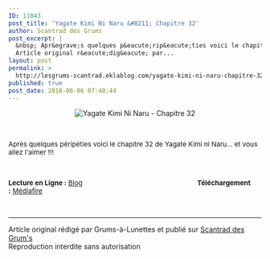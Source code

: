 ```yaml
---
ID: 11043
post_title: 'Yagate Kimi Ni Naru &#8211; Chapitre 32'
author: Scantrad des Grums
post_excerpt: |
  &nbsp; Apr&egrave;s quelques p&eacute;rip&eacute;ties voici le chapitre 32 de Yagate Kimi ni Naru... et vous allez l'aimer !!! &nbsp; Lecture en Ligne : &nbsp; Blog &nbsp; &nbsp; &nbsp; &nbsp; &nbsp; &nbsp; &nbsp; &nbsp; &nbsp; &nbsp; &nbsp; &nbsp; &nbsp; &nbsp; &nbsp; &nbsp; &nbsp; &nbsp; &nbsp; &nbsp; &nbsp; &nbsp; &nbsp; &nbsp; &nbsp; &nbsp; &nbsp; &nbsp; &nbsp; &nbsp;&nbsp; T&eacute;l&eacute;chargement : &nbsp; M&eacute;diafire
  Article original r&eacute;dig&eacute; par...
layout: post
permalink: >
  http://lesgrums-scantrad.eklablog.com/yagate-kimi-ni-naru-chapitre-32-a144920244
published: true
post_date: 2018-06-06 07:48:44
---
```

<p style="text-align: center;"><img src="https://united-subs.com/wp-content/uploads/2018/06/579326cb9a505b382c9d696f7bdfb366.jpg" alt="Yagate Kimi Ni Naru - Chapitre 32"/></p>
<p style="text-align: center;">&nbsp;</p>
<p style="text-align: left;"><span style="font-size: 10pt;">Apr&egrave;s quelques p&eacute;rip&eacute;ties voici le chapitre 32 de Yagate Kimi ni Naru... et vous allez l'aimer !!!</span></p>
<p style="text-align: left;">&nbsp;</p>
<p style="text-align: left;"><span style="font-size: 10pt;"><strong>Lecture en Ligne :</strong>&nbsp;<a href="http://lesgrums-lel.eklablog.com/yagate-kimi-ni-naru-chapitre-32-g186270">Blog</a>&nbsp; &nbsp; &nbsp; &nbsp; &nbsp; &nbsp; &nbsp; &nbsp; &nbsp; &nbsp; &nbsp; &nbsp; &nbsp; &nbsp; &nbsp; &nbsp; &nbsp; &nbsp; &nbsp; &nbsp; &nbsp; &nbsp; &nbsp; &nbsp; &nbsp; &nbsp; &nbsp; &nbsp; &nbsp; &nbsp;&nbsp; <strong>T&eacute;l&eacute;chargement :</strong>&nbsp;<a href="http://www.mediafire.com/file/cuaabi94avuxccg/%2528Les_Grums%2529_Yagate_Kimi_Ni_Naru_%252332.zip/file">M&eacute;diafire</a> </span></p><br /><hr />Article original rédigé par Grums-à-Lunettes et publié sur <a href="http://lesgrums-scantrad.eklablog.com/">Scantrad des Grum's</a> <br /> Reproduction interdite sans autorisation